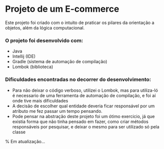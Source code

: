 # Projeto de um E-commerce

Este projeto foi criado com o intuito de praticar os pilares da orientação a objetos, além da lógica computacional.

### O projeto foi desenvolvido com:
* Java
* Intellij (IDE)
* Gradle (sistema de automação de compilação)
* Lombok (biblioteca)

### Dificuldades encontradas no decorrer do desenvolvimento:
* Para não deixar o código verboso, utilizei o Lombok, mas para utiliza-ló é necessario de uma ferramenta de automação de compilação, e foi aí onde tive mais dificuldades
* A decisão de escolher qual entidade deveria ficar responsável por um atributo me fez passar um tempo pensando.
* Pode pensar na abstração deste projeto foi um ótimo exercicio, já que existia forma que não tinha pensado em fazer, como criar métodos responsáveis por pesquisar, e deixar o mesmo para ser utilizado só pela classe  

% Em atualização...
